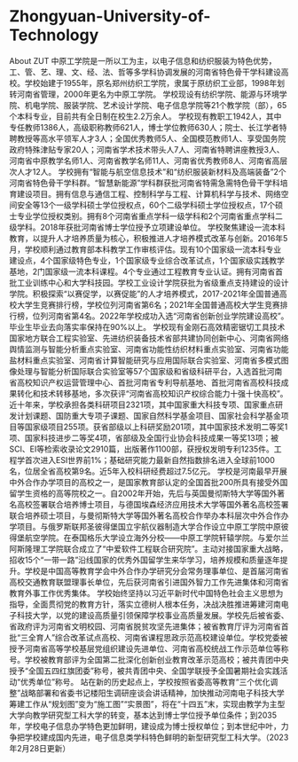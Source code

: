 # Zhongyuan-University-of-Technology
About ZUT
中原工学院是一所以工为主，以电子信息和纺织服装为特色优势，工、管、艺、理、文、经、法、哲等多学科协调发展的河南省特色骨干学科建设高校。学校始建于1955年，原名郑州纺织工学院，隶属于原纺织工业部，1998年划转河南省管理，2000年更名为中原工学院。
学校现设有纺织学院、能源与环境学院、机电学院、服装学院、艺术设计学院、电子信息学院等21个教学院（部），65个本科专业，目前共有全日制在校生2.2万余人。
学校现有教职工1942人，其中专任教师1386人，高级职称教师621人，博士学位教师630人；院士、长江学者特聘教授等高水平领军人才3人；全国优秀教师5人、全国模范教师1人、享受国务院政府特殊津贴专家20人；河南省学术技术带头人7人、河南省特聘讲座教授3人、河南省中原教学名师1人、河南省教学名师11人、河南省优秀教师8人、河南省高层次人才12人。
学校拥有“智能与航空信息技术”和“纺织服装新材料及高端装备”2个河南省特色骨干学科群。“智慧新能源”学科群获批河南省特需急需特色骨干学科培育建设项目。拥有信息与通信工程、控制科学与工程、计算机科学与技术、网络空间安全等13个一级学科硕士学位授权点，60个二级学科硕士学位授权点，17个硕士专业学位授权类别。拥有8个河南省重点学科一级学科和2个河南省重点学科二级学科。2018年获批河南省博士学位授予立项建设单位。
学校聚焦建设一流本科教育，以提升人才培养质量为核心，积极推进人才培养模式改革与创新。2016年5月，学校顺利通过教育部本科教学工作审核评估。现有10个国家级一流本科专业建设点，4个国家级特色专业，1个国家级专业综合改革试点，1个国家级实践教学基地，2门国家级一流本科课程。4个专业通过工程教育专业认证。拥有河南省首批工业训练中心和大学科技园。学校工业设计学院获批为省级重点支持建设的设计学院。积极探索“以赛促学，以赛促能”的人才培养模式，2017-2021年全国普通高校大学生竞赛排行榜，学校位列河南省第6名；2021年全国普通高校大学生竞赛排行榜，位列河南省第4名。2022年学校成功入选“河南省创新创业学院建设高校”。毕业生毕业去向落实率保持在90%以上。
学校现有金刚石高效精密锯切工具技术国家地方联合工程实验室、先进纺织装备技术省部共建协同创新中心、河南省网络舆情监测与智能分析重点实验室、河南省功能性纺织材料重点实验室、河南省功能盐材料重点实验室、河南省计算智能研究与应用国际联合实验室、河南省多模式图像处理与智能分析国际联合实验室等57个国家级和省级科研平台，入选首批河南省高校知识产权运营管理中心、首批河南省专利导航基地、首批河南省高校科技成果转化和技术转移基地，多次获评“河南省高校知识产权综合能力十强十快高校”。近十年来，学校承担各类科研项目2321项，其中国家重大科技专项、国家重点研发计划课题、国防重大专项子课题、国家自然科学基金项目、国家社会科学基金项目等国家级项目255项。获省部级以上科研奖励201项，其中国家技术发明二等奖1项、国家科技进步二等奖4项，省部级及全国行业协会科技成果一等奖13项；被SCI、EI等检索收录论文2910篇，出版著作1100部，获授权发明专利1235件。工程学首次进入ESI世界前1%；基础研究能力最新自然指数排名进入全球前1000名，位居全省高校第9名。近5年入校科研经费超过7.5亿元。
学校是河南最早开展中外合作办学项目的高校之一，是国家教育部认定的全国首批200所具有接受外国留学生资格的高等院校之一。自2002年开始，先后与英国曼彻斯特大学等国外著名高校签署联合培养博士项目，与德国埃森经济应用技术大学等国外著名高校签署联合培养硕士项目，与曼彻斯特大学等国外著名高校合作举办本科层次中外合作办学项目。与俄罗斯联邦圣彼得堡国立宇航仪器制造大学合作设立中原工学院中原彼得堡航空学院。在泰国格乐大学设立海外分校——中原工学院轩辕学院。与爱尔兰阿斯隆理工学院联合成立了“中爱软件工程联合研究院”。主动对接国家重大战略，招收15个“一带一路”沿线国家的优秀外国留学生来华学习，培养规模和质量逐年提升。学校是中国高等教育学会中外合作办学研究分会常务理事单位、是首届河南省高校交通教育联盟理事长单位，先后获河南省引进国外智力工作先进集体和河南省教育外事工作优秀集体。
学校始终坚持以习近平新时代中国特色社会主义思想为指导，全面贯彻党的教育方针，落实立德树人根本任务，决战决胜推进筹建河南电子科技大学，以党的建设高质量引领保障学校事业高质量发展。学校先后被省委、省政府评为河南省文明校园、河南省脱贫攻坚先进集体；被省教育厅评为河南省首批“三全育人”综合改革试点高校、河南省课程思政示范高校建设单位。学校党委被授予河南省高等学校基层党组织建设先进单位、河南省高校统战工作示范单位等称号。学校被教育部评为全国第二批深化创新创业教育改革示范高校；被共青团中央授予“全国五四红旗团委”称号，被共青团中央、全国学联授予全国暑期社会实践活动“优秀单位”称号。
站在新的历史起点上，学校按照省委高等教育“三个优化调整”战略部署和省委书记楼阳生调研座谈会讲话精神，加快推动河南电子科技大学筹建工作从“规划图”变为“施工图”“实景图”，将在“十四五”末，实现由教学为主型大学向教学研究型工科大学的转变，基本达到博士学位授予单位条件；到2035年，学校电子信息办学特色更加鲜明，建设成为博士授权单位；到本世纪中叶，力争把学校建成国内先进，电子信息类学科特色鲜明的新型研究型工科大学。（2023年2月28日更新）
